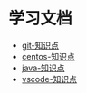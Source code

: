 # 学习文档

- [git-知识点](GIT.md)
- [centos-知识点](CENTOS.md)
- [java-知识点](JAVA.md)
- [vscode-知识点](VSCode.md)
